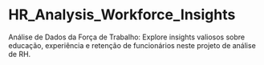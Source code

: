 # HR_Analysis_Workforce_Insights
Análise de Dados da Força de Trabalho: Explore insights valiosos sobre educação, experiência e retenção de funcionários neste projeto de análise de RH.
